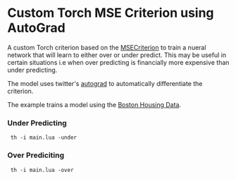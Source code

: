 # Custom Torch MSE Criterion using AutoGrad

A custom Torch criterion based on the [MSECriterion](https://github.com/torch/nn/blob/master/doc/criterion.md#nn.MSECriterion) to train a nueral network that will learn to either over or under predict. This may be useful in certain situations i.e when over predicting is financially more expensive than under predicting.  

The model uses twitter's [autograd](https://github.com/twitter/torch-autograd) to automatically differentiate the criterion.

The example trains a model using the [Boston Housing Data](http://lib.stat.cmu.edu/datasets/boston).

### Under Predicting

``` 
 th -i main.lua -under
```

### Over Prediciting

``` 
 th -i main.lua -over
```
